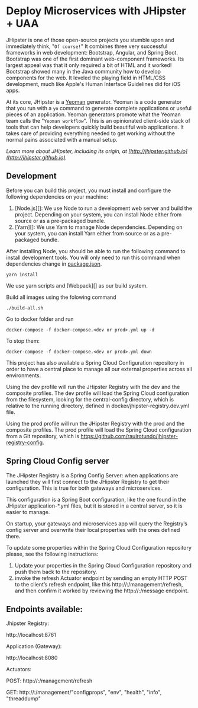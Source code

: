 # Deploy Microservices with JHipster + UAA
JHipster is one of those open-source projects you stumble upon and immediately think, "`Of course!`" It combines three 
very successful frameworks in web development: Bootstrap, Angular, and Spring Boot. Bootstrap was one of the first dominant 
web-component frameworks. Its largest appeal was that it only required a bit of HTML and it worked! Bootstrap showed many 
in the Java community how to develop components for the web. It leveled the playing field in HTML/CSS development, much 
like Apple's Human Interface Guidelines did for iOS apps.

At its core, JHipster is a [Yeoman](http://yeoman.io/) generator. Yeoman is a code generator that you run with a `yo` 
command to generate complete applications or useful pieces of an application. Yeoman generators promote what the Yeoman 
team calls the "`Yeoman workflow`". This is an opinionated client-side stack of tools that can help developers quickly 
build beautiful web applications. It takes care of providing everything needed to get working without the normal pains 
associated with a manual setup.

*Learn more about JHipster, including its origin, at [http://jhipster.github.io](http://jhipster.github.io).*


## Development

Before you can build this project, you must install and configure the following dependencies on your machine:

1. [Node.js][]: We use Node to run a development web server and build the project.
   Depending on your system, you can install Node either from source or as a pre-packaged bundle.
2. [Yarn][]: We use Yarn to manage Node dependencies.
   Depending on your system, you can install Yarn either from source or as a pre-packaged bundle.

After installing Node, you should be able to run the following command to install development tools.
You will only need to run this command when dependencies change in [package.json](package.json).

    yarn install

We use yarn scripts and [Webpack][] as our build system.

Build all images using the folowing command

	./build-all.sh

Go to docker folder and run

    docker-compose -f docker-compose.<dev or prod>.yml up -d

To stop them:

    docker-compose -f docker-compose.<dev or prod>.yml down

This project has also available a Spring Cloud Configuration repository in order to have a central place to manage all our external properties across all environments.

Using the dev profile will run the JHipster Registry with the dev and the composite profiles. The dev profile will load the Spring Cloud configuration from the filesystem, looking for the central-config directory, which is relative to the running directory, defined in docker/jhipster-registry.dev.yml file.

Using the prod profile will run the JHipster Registry with the prod and the composite profiles. The prod profile will load the Spring Cloud configuration from a Git repository, which is https://github.com/raulrotundo/jhipster-registry-config.

## Spring Cloud Config server

The JHipster Registry is a Spring Config Server: when applications are launched they will first connect to the JHipster Registry to get their configuration. This is true for both gateways and microservices.

This configuration is a Spring Boot configuration, like the one found in the JHipster application-*.yml files, but it is stored in a central server, so it is easier to manage.

On startup, your gateways and microservices app will query the Registry’s config server and overwrite their local properties with the ones defined there.

To update some properties within the Spring Cloud Configuration repository please, see the following instructions:

1. Update your properties in the Spring Cloud Configuration repository and push them back to the repository.
2. invoke the refresh Actuator endpoint by sending an empty HTTP POST to the client’s refresh endpoint, like this http://<IP>:<Port>/management/refresh, and then confirm it worked by reviewing the http://<IP>:<Port>/message endpoint.

## Endpoints available:

Jhipster Registry:

http://localhost:8761

Application (Gateway):

http://localhost:8080

Actuators:

POST: http://<IP>:<Port>/management/refresh

GET: http://<IP>:<Port>/management/"configprops", "env", "health", "info", "threaddump"
